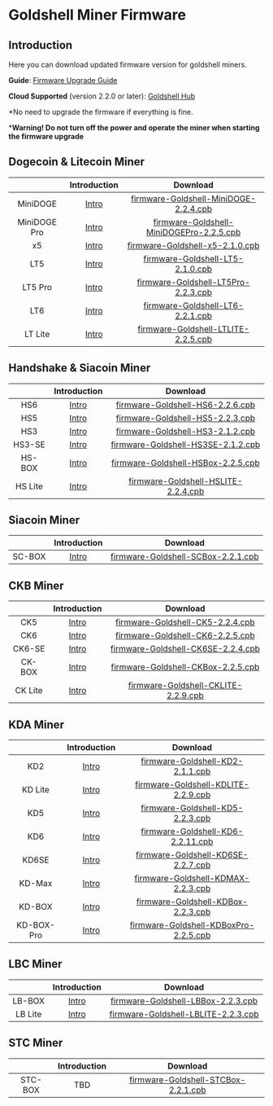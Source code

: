 #  Goldshell Miner Firmware 

## Introduction


Here you can download updated firmware version for goldshell miners.



**Guide**: [Firmware Upgrade Guide](https://www.goldshell.com/upgrade-firmware/)

**Cloud Supported** (version 2.2.0 or later): [Goldshell Hub](https://hub.goldshell.com/login)


*No need to upgrade the firmware if everything is fine.

***Warning! Do not turn off the power and operate the miner when starting the firmware upgrade**  

## Dogecoin & Litecoin Miner


|              |                        Introduction                        |                                                                       Download                                                                        | 
|:------------:|:----------------------------------------------------------:|:-----------------------------------------------------------------------------------------------------------------------------------------------------:|
|   MiniDOGE   |       [Intro](https://www.goldshell.com/minidoge/ )        |    [firmware-Goldshell-MiniDOGE-2.2.4.cpb](https://raw.githubusercontent.com/goldshellminer/firmware/master/firmware-Goldshell-MiniDOGE-2.2.4.cpb)    | 
| MiniDOGE Pro |     [Intro](https://www.goldshell.com/minidoge-pro/ )      | [firmware-Goldshell-MiniDOGEPro-2.2.5.cpb](https://raw.githubusercontent.com/goldshellminer/firmware/master/firmware-Goldshell-MiniDOGEPro-2.2.5.cpb) | 
|      x5      |          [Intro]( https://www.goldshell.com/x5/ )          |          [firmware-Goldshell-x5-2.1.0.cpb](https://raw.githubusercontent.com/goldshellminer/firmware/master/firmware-Goldshell-x5-2.1.0.cpb)          | 
|     LT5      |  [Intro]( https://www.goldshell.com/lt5-doge-ltc-miner/ )  |         [firmware-Goldshell-LT5-2.1.0.cpb](https://raw.githubusercontent.com/goldshellminer/firmware/master/firmware-Goldshell-LT5-2.1.0.cpb)         | 
|   LT5 Pro    | [Intro](https://www.goldshell.com/lt5pro-doge-ltc-miner/ ) |      [firmware-Goldshell-LT5Pro-2.2.3.cpb](https://raw.githubusercontent.com/goldshellminer/firmware/master/firmware-Goldshell-LT5Pro-2.2.3.cpb)      | 
|     LT6      |          [Intro](https://www.goldshell.com/lt6/ )          |         [firmware-Goldshell-LT6-2.2.1.cpb](https://raw.githubusercontent.com/goldshellminer/firmware/master/firmware-Goldshell-LT6-2.2.1.cpb)         | 
|     LT Lite     |        [Intro](https://www.goldshell.com/ltlite/ )        |         [firmware-Goldshell-LTLITE-2.2.5.cpb](https://raw.githubusercontent.com/goldshellminer/firmware/master/firmware-Goldshell-LTLITE-2.2.5.cpb)         | 



## Handshake & Siacoin Miner

|         |                                            Introduction                                            |                                                                 Download                                                                  | 
|:-------:|:--------------------------------------------------------------------------------------------------:|:-----------------------------------------------------------------------------------------------------------------------------------------:|
|   HS6   |                              [Intro](https://www.goldshell.com/goldshell-hs6/ )                    |   [firmware-Goldshell-HS6-2.2.6.cpb](https://raw.githubusercontent.com/goldshellminer/firmware/master/firmware-Goldshell-HS6-2.2.6.cpb)   | 
|   HS5   |                              [Intro](https://www.goldshell.com/hs5/ )                              |   [firmware-Goldshell-HS5-2.2.3.cpb](https://raw.githubusercontent.com/goldshellminer/firmware/master/firmware-Goldshell-HS5-2.2.3.cpb)   | 
|   HS3   |                        [Intro](https://www.goldshell.com/hs3-miner-intro/)                         |   [firmware-Goldshell-HS3-2.1.2.cpb](https://raw.githubusercontent.com/goldshellminer/firmware/master/firmware-Goldshell-HS3-2.1.2.cpb)   | 
| HS3-SE  |               [Intro](https://www.goldshell.com/hs3-se-goldshelle-handshake-miner/)                | [firmware-Goldshell-HS3SE-2.1.2.cpb](https://raw.githubusercontent.com/goldshellminer/firmware/master/firmware-Goldshell-HS3SE-2.1.2.cpb) | 
| HS-BOX  |                             [Intro](https://www.goldshell.com/hsbox/)                              | [firmware-Goldshell-HSBox-2.2.5.cpb](https://raw.githubusercontent.com/goldshellminer/firmware/master/firmware-Goldshell-HSBox-2.2.5.cpb) | 
| HS Lite |                             [Intro](https://www.goldshell.com/hslite/)                              | [firmware-Goldshell-HSLITE-2.2.4.cpb](https://raw.githubusercontent.com/goldshellminer/firmware/master/firmware-Goldshell-HSLITE-2.2.4.cpb) | 


## Siacoin Miner
|     |                Introduction                |  Download | 
|  :----:  |:------------------------------------------:| :----:  |
| SC-BOX  | [Intro](https://www.goldshell.com/scbox/ ) |  [firmware-Goldshell-SCBox-2.2.1.cpb](https://raw.githubusercontent.com/goldshellminer/firmware/master/firmware-Goldshell-SCBox-2.2.1.cpb)  | 

## CKB Miner

  

|         |                Introduction                 |                                                                  Download                                                                   | 
|:-------:|:-------------------------------------------:|:-------------------------------------------------------------------------------------------------------------------------------------------:|
|   CK5   |   [Intro](https://www.goldshell.com/ck5/)   |    [firmware-Goldshell-CK5-2.2.4.cpb](https://raw.githubusercontent.com/goldshellminer/firmware/master/firmware-Goldshell-CK5-2.2.4.cpb)    | 
|   CK6   |  [Intro](https://www.goldshell.com/ck6/ )   |    [firmware-Goldshell-CK6-2.2.5.cpb](https://raw.githubusercontent.com/goldshellminer/firmware/master/firmware-Goldshell-CK6-2.2.5.cpb)    | 
| CK6-SE  | [Intro](https://www.goldshell.com/ck6-se/ ) |  [firmware-Goldshell-CK6SE-2.2.4.cpb](https://raw.githubusercontent.com/goldshellminer/firmware/master/firmware-Goldshell-CK6SE-2.2.4.cpb)  | 
| CK-BOX  | [Intro](https://www.goldshell.com/ckbox/ )  |  [firmware-Goldshell-CKBox-2.2.5.cpb](https://raw.githubusercontent.com/goldshellminer/firmware/master/firmware-Goldshell-CKBox-2.2.5.cpb)  | 
| CK Lite | [Intro](https://www.goldshell.com/cklite/ ) | [firmware-Goldshell-CKLITE-2.2.9.cpb](https://raw.githubusercontent.com/goldshellminer/firmware/master/firmware-Goldshell-CKLITE-2.2.9.cpb) | 


## KDA Miner

|            |                     Introduction                      |                                                                    Download                                                                     | 
|:----------:|:-----------------------------------------------------:|:-----------------------------------------------------------------------------------------------------------------------------------------------:|
|    KD2     | [Intro](https://www.goldshell.com/kd2-kadena-miner/ ) |      [firmware-Goldshell-KD2-2.1.1.cpb](https://raw.githubusercontent.com/goldshellminer/firmware/master/firmware-Goldshell-KD2-2.1.1.cpb)      | 
|  KD Lite   |      [Intro](https://www.goldshell.com/kdlite/ )      |   [firmware-Goldshell-KDLITE-2.2.9.cpb](https://raw.githubusercontent.com/goldshellminer/firmware/master/firmware-Goldshell-KDLITE-2.2.9.cpb)   | 
|    KD5     |       [Intro](https://www.goldshell.com/kd5/ )        |      [firmware-Goldshell-KD5-2.2.3.cpb](https://raw.githubusercontent.com/goldshellminer/firmware/master/firmware-Goldshell-KD5-2.2.3.cpb)      | 
|    KD6     |       [Intro](https://www.goldshell.com/kd6/ )        |     [firmware-Goldshell-KD6-2.2.11.cpb](https://raw.githubusercontent.com/goldshellminer/firmware/master/firmware-Goldshell-KD6-2.2.11.cpb)     | 
|   KD6SE    | [Intro](https://www.goldshell.com/goldshell-kd6se/ )  |    [firmware-Goldshell-KD6SE-2.2.7.cpb](https://raw.githubusercontent.com/goldshellminer/firmware/master/firmware-Goldshell-KD6SE-2.2.7.cpb)    | 
|   KD-Max   |      [Intro](https://www.goldshell.com/kdmax/ )       |    [firmware-Goldshell-KDMAX-2.2.3.cpb](https://raw.githubusercontent.com/goldshellminer/firmware/master/firmware-Goldshell-KDMAX-2.2.3.cpb)    | 
|   KD-BOX   |      [Intro](https://www.goldshell.com/kdbox/ )       |    [firmware-Goldshell-KDBox-2.2.3.cpb](https://raw.githubusercontent.com/goldshellminer/firmware/master/firmware-Goldshell-KDBox-2.2.3.cpb)    |
| KD-BOX-Pro |    [Intro](https://www.goldshell.com/kdbox-pro/ )     | [firmware-Goldshell-KDBoxPro-2.2.5.cpb](https://raw.githubusercontent.com/goldshellminer/firmware/master/firmware-Goldshell-KDBoxPro-2.2.5.cpb) |
 
  
## LBC Miner

|         |  Introduction |  Download | 
|:-------:| :----: | :----:  |
| LB-BOX  | [Intro](https://www.goldshell.com/lbbox/) | [firmware-Goldshell-LBBox-2.2.3.cpb](https://raw.githubusercontent.com/goldshellminer/firmware/master/firmware-Goldshell-LBBox-2.2.3.cpb)| 
| LB Lite | [Intro](https://www.goldshell.com/lb_lite/) | [firmware-Goldshell-LBLITE-2.2.3.cpb](https://raw.githubusercontent.com/goldshellminer/firmware/master/firmware-Goldshell-LBLITE-2.2.3.cpb)| 

## STC Miner

|     |  Introduction |  Download | 
|  :----:  | :----: | :----:  |
| STC-BOX  | TBD | [firmware-Goldshell-STCBox-2.2.1.cpb](https://raw.githubusercontent.com/goldshellminer/firmware/master/firmware-Goldshell-STCBox-2.2.1.cpb)| 






